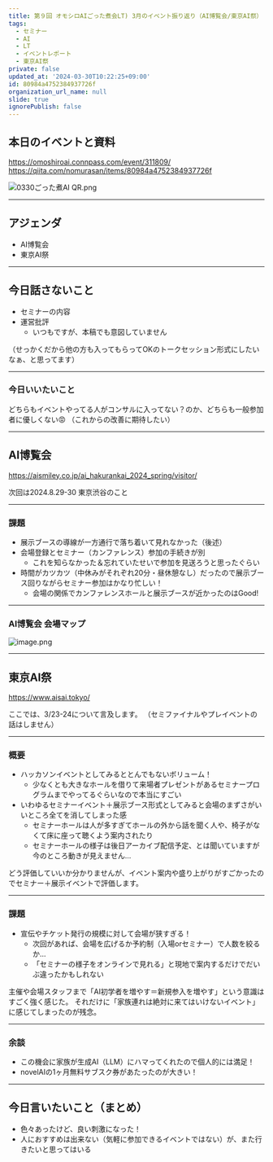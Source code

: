 ```yaml
---
title: 第９回 オモシロAIごった煮会LT) 3月のイベント振り返り（AI博覧会/東京AI祭）
tags:
  - セミナー
  - AI
  - LT
  - イベントレポート
  - 東京AI祭
private: false
updated_at: '2024-03-30T10:22:25+09:00'
id: 80984a4752384937726f
organization_url_name: null
slide: true
ignorePublish: false
---
```

## 本日のイベントと資料
https://omoshiroai.connpass.com/event/311809/
https://qiita.com/nomurasan/items/80984a4752384937726f

![0330ごった煮AI QR.png](https://qiita-image-store.s3.ap-northeast-1.amazonaws.com/0/122800/075e0d32-ecff-73a8-01be-8df81e27491d.png)

---

## アジェンダ
- AI博覧会
- 東京AI祭

---

## 今日話さないこと
- セミナーの内容
- 運営批評
  - いつもですが、本稿でも意図していません

（せっかくだから他の方も入ってもらってOKのトークセッション形式にしたいなぁ、と思ってます）

---

### 今日いいたいこと
どちらもイベントやってる人がコンサルに入ってない？のか、どちらも一般参加者に優しくない😡
（これからの改善に期待したい）

---

## AI博覧会
https://aismiley.co.jp/ai_hakurankai_2024_spring/visitor/

次回は2024.8.29-30 東京渋谷のこと

---

### 課題
- 展示ブースの導線が一方通行で落ち着いて見れなかった（後述）
- 会場登録とセミナー（カンファレンス）参加の手続きが別
  - これを知らなかった＆忘れていたせいで参加を見送ろうと思ったぐらい
- 時間がカツカツ（中休みがそれぞれ20分・昼休憩なし）だったので展示ブース回りながらセミナー参加はかなり忙しい！
  - 会場の関係でカンファレンスホールと展示ブースが近かったのはGood!

---

### AI博覧会 会場マップ
![image.png](https://qiita-image-store.s3.ap-northeast-1.amazonaws.com/0/122800/f6a8843a-1736-2861-f19c-3d5a77696886.png)

---

## 東京AI祭
https://www.aisai.tokyo/

ここでは、3/23-24について言及します。
（セミファイナルやプレイベントの話はしません）

---

### 概要
- ハッカソンイベントとしてみるととんでもないボリューム！
  - 少なくとも大きなホールを借りて来場者プレゼントがあるセミナープログラムまでやってるぐらいなので本当にすごい
- いわゆるセミナーイベント＋展示ブース形式としてみると会場のまずさがいいところ全てを消してしまった感
  - セミナーホールは人が多すぎてホールの外から話を聞く人や、椅子がなくて床に座って聴くよう案内されたり
  - セミナーホールの様子は後日アーカイブ配信予定、とは聞いていますが今のところ動きが見えません…

どう評価していいか分かりませんが、イベント案内や盛り上がりがすごかったのでセミナー＋展示イベントで評価します。

---

### 課題
- 宣伝やチケット発行の規模に対して会場が狭すぎる！
  - 次回があれば、会場を広げるか予約制（入場orセミナー）で人数を絞るか…
  - 「セミナーの様子をオンラインで見れる」と現地で案内するだけでだいぶ違ったかもしれない

主催や会場スタッフまで「AI初学者を増やす＝新規参入を増やす」という意識はすごく強く感じた。
それだけに「家族連れは絶対に来てはいけないイベント」に感じてしまったのが残念。

---

### 余談
- この機会に家族が生成AI（LLM）にハマってくれたので個人的には満足！
- novelAIの1ヶ月無料サブスク券があたったのが大きい！

---

## 今日言いたいこと（まとめ）
- 色々あったけど、良い刺激になった！
- 人におすすめは出来ない（気軽に参加できるイベントではない）が、また行きたいと思ってはいる
